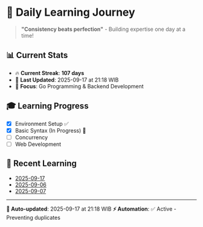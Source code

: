 # 🚀 Daily Learning Journey

> **"Consistency beats perfection"** - Building expertise one day at a time!

## 📊 Current Stats
- 🔥 **Current Streak**: **107 days**
- 📅 **Last Updated**: 2025-09-17 at 21:18 WIB
- 🎯 **Focus**: Go Programming & Backend Development

## 🎓 Learning Progress
- [x] Environment Setup ✅
- [x] Basic Syntax (In Progress) 🔄
- [ ] Concurrency
- [ ] Web Development

## 📖 Recent Learning
- [2025-09-17](learning-log/.md)
- [2025-09-06](learning-log/.md)
- [2025-09-07](learning-log/.md)

---
**🤖 Auto-updated**: 2025-09-17 at 21:18 WIB
**⚡ Automation**: ✅ Active - Preventing duplicates
